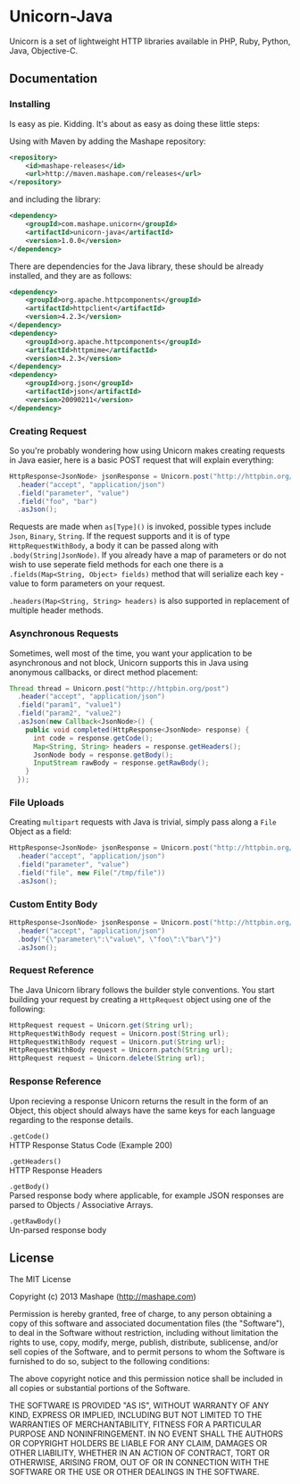 Unicorn-Java
============================================

Unicorn is a set of lightweight HTTP libraries available in PHP, Ruby, Python, Java, Objective-C.

Documentation
-------------------

### Installing
Is easy as pie. Kidding. It's about as easy as doing these little steps:

Using with Maven by adding the Mashape repository:

```xml
<repository>
    <id>mashape-releases</id>
    <url>http://maven.mashape.com/releases</url>
</repository>
```

and including the library:

```xml
<dependency>
    <groupId>com.mashape.unicorn</groupId>
    <artifactId>unicorn-java</artifactId>
    <version>1.0.0</version>
</dependency>
```

There are dependencies for the Java library, these should be already installed, and they are as follows:

```xml
<dependency>
    <groupId>org.apache.httpcomponents</groupId>
    <artifactId>httpclient</artifactId>
    <version>4.2.3</version>
</dependency>
<dependency>
    <groupId>org.apache.httpcomponents</groupId>
    <artifactId>httpmime</artifactId>
    <version>4.2.3</version>
</dependency>
<dependency>
    <groupId>org.json</groupId>
    <artifactId>json</artifactId>
    <version>20090211</version>
</dependency>
```



### Creating Request
So you're probably wondering how using Unicorn makes creating requests in Java easier, here is a basic POST request that will explain everything:

```java
HttpResponse<JsonNode> jsonResponse = Unicorn.post("http://httpbin.org/post")
  .header("accept", "application/json")
  .field("parameter", "value")
  .field("foo", "bar")
  .asJson();
```

Requests are made when `as[Type]()` is invoked, possible types include `Json`, `Binary`, `String`. If the request supports and it is of type `HttpRequestWithBody`, a body it can be passed along with `.body(String|JsonNode)`. If you already have a map of parameters or do not wish to use seperate field methods for each one there is a `.fields(Map<String, Object> fields)` method that will serialize each key - value to form parameters on your request.

`.headers(Map<String, String> headers)` is also supported in replacement of multiple header methods.

### Asynchronous Requests
Sometimes, well most of the time, you want your application to be asynchronous and not block, Unicorn supports this in Java using anonymous callbacks, or direct method placement:

```java
Thread thread = Unicorn.post("http://httpbin.org/post")
  .header("accept", "application/json")
  .field("param1", "value1")
  .field("param2", "value2")
  .asJson(new Callback<JsonNode>() {
    public void completed(HttpResponse<JsonNode> response) {
      int code = response.getCode();
      Map<String, String> headers = response.getHeaders();
      JsonNode body = response.getBody();
      InputStream rawBody = response.getRawBody();
    }
  });
```

### File Uploads
Creating `multipart` requests with Java is trivial, simply pass along a `File` Object as a field:

```java
HttpResponse<JsonNode> jsonResponse = Unicorn.post("http://httpbin.org/post")
  .header("accept", "application/json")
  .field("parameter", "value")
  .field("file", new File("/tmp/file"))
  .asJson();
```

### Custom Entity Body

```java
HttpResponse<JsonNode> jsonResponse = Unicorn.post("http://httpbin.org/post")
  .header("accept", "application/json")
  .body("{\"parameter\":\"value\", \"foo\":\"bar\"}")
  .asJson();
```

### Request Reference

The Java Unicorn library follows the builder style conventions. You start building your request by creating a `HttpRequest` object using one of the following:

```java
HttpRequest request = Unicorn.get(String url);
HttpRequestWithBody request = Unicorn.post(String url);
HttpRequestWithBody request = Unicorn.put(String url);
HttpRequestWithBody request = Unicorn.patch(String url);
HttpRequest request = Unicorn.delete(String url);
```

### Response Reference

Upon recieving a response Unicorn returns the result in the form of an Object, this object should always have the same keys for each language regarding to the response details.

`.getCode()`  
HTTP Response Status Code (Example 200)

`.getHeaders()`  
HTTP Response Headers

`.getBody()`  
Parsed response body where applicable, for example JSON responses are parsed to Objects / Associative Arrays.

`.getRawBody()`  
Un-parsed response body



License
---------------

The MIT License

Copyright (c) 2013 Mashape (http://mashape.com)

Permission is hereby granted, free of charge, to any person obtaining
a copy of this software and associated documentation files (the
"Software"), to deal in the Software without restriction, including
without limitation the rights to use, copy, modify, merge, publish,
distribute, sublicense, and/or sell copies of the Software, and to
permit persons to whom the Software is furnished to do so, subject to
the following conditions:

The above copyright notice and this permission notice shall be
included in all copies or substantial portions of the Software.

THE SOFTWARE IS PROVIDED "AS IS", WITHOUT WARRANTY OF ANY KIND,
EXPRESS OR IMPLIED, INCLUDING BUT NOT LIMITED TO THE WARRANTIES OF
MERCHANTABILITY, FITNESS FOR A PARTICULAR PURPOSE AND
NONINFRINGEMENT. IN NO EVENT SHALL THE AUTHORS OR COPYRIGHT HOLDERS BE
LIABLE FOR ANY CLAIM, DAMAGES OR OTHER LIABILITY, WHETHER IN AN ACTION
OF CONTRACT, TORT OR OTHERWISE, ARISING FROM, OUT OF OR IN CONNECTION
WITH THE SOFTWARE OR THE USE OR OTHER DEALINGS IN THE SOFTWARE.
